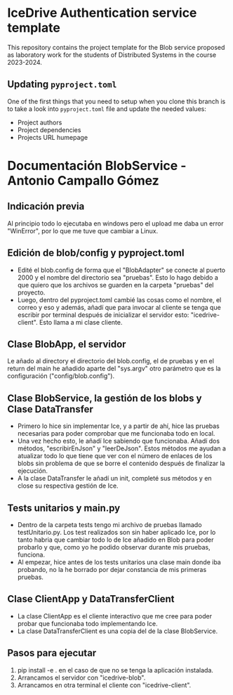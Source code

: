 # IceDrive Authentication service template

This repository contains the project template for the Blob service proposed as laboratory work for the students
of Distributed Systems in the course 2023-2024.

## Updating `pyproject.toml`

One of the first things that you need to setup when you clone this branch is to take a look into
`pyproject.toml` file and update the needed values:

- Project authors
- Project dependencies
- Projects URL humepage

# Documentación BlobService - Antonio Campallo Gómez
## Indicación previa
Al principio todo lo ejecutaba en windows pero el upload me daba un error "WinError", por lo que me tuve que cambiar a Linux.
## Edición de blob/config y pyproject.toml
 - Edité el blob.config de forma que el "BlobAdapter" se conecte al puerto 2000 y el nombre del directorio sea "pruebas". Esto lo hago debido a que quiero que los archivos se guarden en la carpeta "pruebas" del proyecto.
 - Luego, dentro del pyproject.toml cambié las cosas como el nombre, el correo y eso y además, añadí que para invocar al cliente se tenga que escribir por terminal después de inicializar el servidor esto: "icedrive-client". Esto llama a mi clase cliente.

## Clase BlobApp, el servidor
Le añado al directory el directorio del blob.config, el de pruebas y en el return del main he añadido aparte del "sys.argv" otro parámetro que es la configuración ("config/blob.config").

## Clase BlobService, la gestión de los blobs y Clase DataTransfer
- Primero lo hice sin implementar Ice, y a partir de ahí, hice las pruebas necesarias para poder comprobar que me funcionaba todo en local. 
- Una vez hecho esto, le añadí Ice sabiendo que funcionaba.
Añadí dos métodos, "escribirEnJson" y "leerDeJson". Estos métodos me ayudan a atualizar todo lo que tiene que ver con el número de enlaces de los blobs sin problema de que se borre el contenido después de finalizar la ejecución.
- A la clase DataTransfer le añadí un init, completé sus métodos y en close su respectiva gestión de Ice.

## Tests unitarios y main.py
- Dentro de la carpeta tests tengo mi archivo de pruebas llamado testUnitario.py.
Los test realizados son sin haber aplicado Ice, por lo tanto habria que cambiar todo lo de Ice añadido en Blob para poder probarlo y que, como yo he podido observar durante mis pruebas, funciona.
- Al empezar, hice antes de los tests unitarios una clase main donde iba probando, no la he borrado por dejar constancia de mis primeras pruebas.

## Clase ClientApp y DataTransferClient
- La clase ClientApp es el cliente interactivo que me cree para poder probar que funcionaba todo implementando Ice. 
- La clase DataTransferClient es una copia del de la clase BlobService.

## Pasos para ejecutar
1. pip install -e . en el caso de que no se tenga la aplicación instalada.
2. Arrancamos el servidor con "icedrive-blob".
3. Arrancamos en otra terminal el cliente con "icedrive-client".
